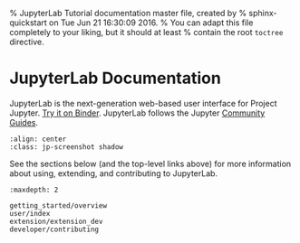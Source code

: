 % JupyterLab Tutorial documentation master file, created by
% sphinx-quickstart on Tue Jun 21 16:30:09 2016.
% You can adapt this file completely to your liking, but it should at least
% contain the root `toctree` directive.

# JupyterLab Documentation

JupyterLab is the next-generation web-based user interface for Project Jupyter. [Try it on Binder](https://mybinder.org/v2/gh/jupyterlab/jupyterlab-demo/3818244?urlpath=lab/tree/demo). JupyterLab follows the Jupyter [Community Guides](https://jupyter.readthedocs.io/en/latest/community/content-community.html).

```{image} ./images/jupyterlab.png
:align: center
:class: jp-screenshot shadow
```

See the sections below (and the top-level links above) for more information about using, extending, and contributing to JupyterLab.

```{toctree}
:maxdepth: 2

getting_started/overview
user/index
extension/extension_dev
developer/contributing
```
